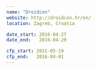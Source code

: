 ```yaml
---
name: "Droidcon"
website: http://droidcon.hr/en/
location: Zagreb, Croatia

date_start: 2016-04-27
date_end:   2016-04-29

cfp_start: 2015-05-19
cfp_end:   2016-04-01
---
```

